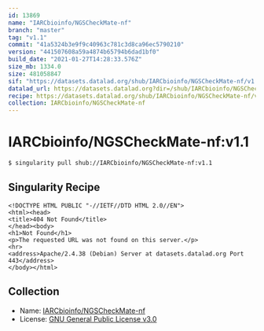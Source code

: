 ```yaml
---
id: 13869
name: "IARCbioinfo/NGSCheckMate-nf"
branch: "master"
tag: "v1.1"
commit: "41a5324b3e9f9c40963c781c3d8ca96ec5790210"
version: "441507608a59a4874b65794b6dad1bf0"
build_date: "2021-01-27T14:28:33.576Z"
size_mb: 1334.0
size: 481058847
sif: "https://datasets.datalad.org/shub/IARCbioinfo/NGSCheckMate-nf/v1.1/2021-01-27-41a5324b-44150760/441507608a59a4874b65794b6dad1bf0.sif"
datalad_url: https://datasets.datalad.org?dir=/shub/IARCbioinfo/NGSCheckMate-nf/v1.1/2021-01-27-41a5324b-44150760/
recipe: https://datasets.datalad.org/shub/IARCbioinfo/NGSCheckMate-nf/v1.1/2021-01-27-41a5324b-44150760/Singularity
collection: IARCbioinfo/NGSCheckMate-nf
---
```


# IARCbioinfo/NGSCheckMate-nf:v1.1

```bash
$ singularity pull shub://IARCbioinfo/NGSCheckMate-nf:v1.1
```

## Singularity Recipe

```singularity
<!DOCTYPE HTML PUBLIC "-//IETF//DTD HTML 2.0//EN">
<html><head>
<title>404 Not Found</title>
</head><body>
<h1>Not Found</h1>
<p>The requested URL was not found on this server.</p>
<hr>
<address>Apache/2.4.38 (Debian) Server at datasets.datalad.org Port 443</address>
</body></html>
```

## Collection

 - Name: [IARCbioinfo/NGSCheckMate-nf](https://github.com/IARCbioinfo/NGSCheckMate-nf)
 - License: [GNU General Public License v3.0](https://api.github.com/licenses/gpl-3.0)

